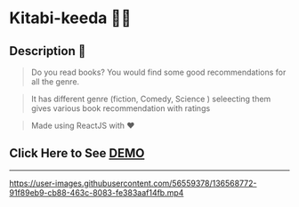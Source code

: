 # Kitabi-keeda 📕🐛

## Description 🙂
>Do you read books? You would find some good recommendations for all the genre.

>It has different genre (fiction, Comedy, Science ) seleecting them gives various book recommendation with ratings 

>Made using ReactJS with  ❤

## Click Here to See [DEMO](https://kitabi-keeda-e3qujqgxu-anjali1102.vercel.app/)

<hr>


https://user-images.githubusercontent.com/56559378/136568772-91f89eb9-cb88-463c-8083-fe383aaf14fb.mp4

